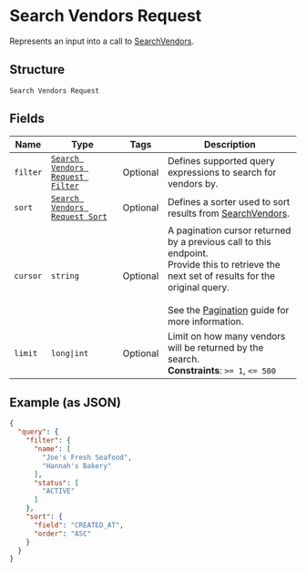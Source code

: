 
# Search Vendors Request

Represents an input into a call to [SearchVendors](../../doc/api/vendors.md#search-vendors).

## Structure

`Search Vendors Request`

## Fields

| Name | Type | Tags | Description |
|  --- | --- | --- | --- |
| `filter` | [`Search Vendors Request Filter`](../../doc/models/search-vendors-request-filter.md) | Optional | Defines supported query expressions to search for vendors by. |
| `sort` | [`Search Vendors Request Sort`](../../doc/models/search-vendors-request-sort.md) | Optional | Defines a sorter used to sort results from [SearchVendors](../../doc/api/vendors.md#search-vendors). |
| `cursor` | `string` | Optional | A pagination cursor returned by a previous call to this endpoint.<br>Provide this to retrieve the next set of results for the original query.<br><br>See the [Pagination](https://developer.squareup.com/docs/working-with-apis/pagination) guide for more information. |
| `limit` | `long\|int` | Optional | Limit on how many vendors will be returned by the search.<br>**Constraints**: `>= 1`, `<= 500` |

## Example (as JSON)

```json
{
  "query": {
    "filter": {
      "name": [
        "Joe's Fresh Seafood",
        "Hannah's Bakery"
      ],
      "status": [
        "ACTIVE"
      ]
    },
    "sort": {
      "field": "CREATED_AT",
      "order": "ASC"
    }
  }
}
```

